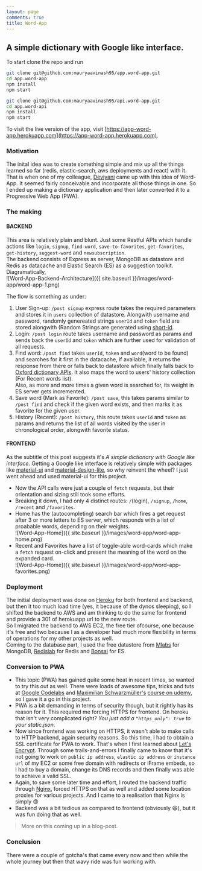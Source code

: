 ```yaml
---
layout: page
comments: true
title: Word-App
---
```


## A simple dictionary with Google like interface.

To start clone the repo and run 
```bash
git clone git@github.com:mauryaavinash95/app.word-app.git
cd app.word-app
npm install
npm start

git clone git@github.com:mauryaavinash95/api.word-app.git
cd app.word-api
npm install
npm start
``` 
To visit the live version of the app, visit [https://app-word-app.herokuapp.com](https://app-word-app.herokuapp.com).      
   

### Motivation
The inital idea was to create something simple and mix up all the things learned so far (redis, elastic-search, aws deployments and react) with it. That is when one of my colleague, [Deviyani](https://www.linkedin.com/in/deviyani-gaur/) came up with this idea of Word-App. It seemed fairly conceivable and incorporate all those things in one. So I ended up making a dictionary application and then later converted it to a Progressive Web App (PWA). 

### The making
#### BACKEND
This area is relatively plain and blunt. Just some Restful APIs which handle actions like `login`, `signup`, `find-word`, `save-to-favorites`, `get-favorites`, `get-history`, `suggest-word` and `newsubscription`.        
The backend consists of Express as server, MongoDB as datastore and Redis as datacache and Elastic Search (ES) as a suggestion toolkit.      
Diagramatically,        
![Word-App-Backend-Architecture]({{ site.baseurl }}/images/word-app/word-app-1.png)         

The flow is something as under:
1. User Sign-up: `/post signup` express route takes the required parameters and stores it in `users` collection of datastore. Alongwith username and password, randomly genereated strings `userId` and `token` field are stored alongwith (Random Strings are generated using [short-id](https://www.npmjs.com/package/shortid).        
2. Login: `/post login` route takes username and password as params and sends back the `userId` and `token` which are further used for validation of all requests.
3. Find word: `/post find` takes `userId`, `token` and `word`(word to be found) and searches for it first in the datacache, if available, it returns the response from there or falls back to datastore which finally falls back to [Oxford dictionary APIs](https://developer.oxforddictionaries.com/documentation). 
It also maps the word to users' history collection (For Recent words list).          
Also, as more and more times a given word is searched for, its weight in ES server gets incremented.     
4. Save word (Mark as Favorite): `/post save`, this takes params similar to `/post find` and check if the given word exists, and then marks it as favorite for the given user.
5. History (Recent): `/post history`, this route takes `userId` and `token` as params and returns the list of all words visited by the user in chronological order, alongwith favorite status.      


#### FRONTEND
As the subtitle of this post suggests it's *A simple dictionary with Google like interface*. Getting a Google like interface is relatively simple with packages like [material-ui](http://www.material-ui.com/) and [material-design-lite](https://getmdl.io/), so why reinvent the wheel? I just went ahead and used material-ui for this project.         
* Now the API calls were just a couple of `fetch` requests, but their orientation and sizing still took some efforts.       
* Breaking it down, I had only 4 distinct routes: `/`(login), `/signup`, `/home`, `/recent` and `/favorites`.       
* Home has the (autocompleting) search bar which fires a get request after 3 or more letters to ES server, which responds with a list of proabable words, depending on their weights.           
![Word-App-Home]({{ site.baseurl }}/images/word-app/word-app-home.png)          
* Recent and Favorites have a list of toggle-able word-cards which make a `fetch` request on-click and present the meaning of the word on the expanded card.  
![Word-App-Home]({{ site.baseurl }}/images/word-app/word-app-favorites.png) 

### Deployment
The initial deployment was done on [Heroku](http://heroku.com) for both frontend and backend, but then it too much load time (yes, it because of the dynos sleeping), so I shifted the backend to AWS and am thinking to do the same for frontend and provide a 301 of herokuapp url to the new route.   
So I migrated the backend to AWS EC2, the free tier ofcourse, one because it's free and two because I as a developer had much more flexibility in terms of operations for my other projects as well.     
Coming to the database part, I used the free datastore from [Mlabs](https://mlab.com/) for MongoDB, [Redislab](https://redislabs.com/) for Redis and [Bonsai](https://bonsai.io) for ES.     


### Conversion to PWA
* This topic (PWA) has gained quite some heat in recent times, so wanted to try this out as well. There were loads of awesome tips, tricks and tuts at [Google Codelabs](https://codelabs.developers.google.com/) and [Maximilian Schwarzmüller's](https://mschwarzmueller.com/) [course on udemy](https://www.udemy.com/progressive-web-app-pwa-the-complete-guide/), so I gave it a go in this project.       
* PWA is a bit demanding in terms of security though, but it rightly has its reason for it. This required me forcing HTTPS for frontend. On heroku that isn't very complicated right? *You just add a `"https_only": true` to your static.json*.  
* Now since frontend was working on HTTPS, it wasn't able to make calls to HTTP backend, again security reasons. So this time, I had to obtain a SSL certificate for PWA to work. That's when I first learned about [Let's Encrypt](https://letsencrypt.org/). Through some trails-and-errors I finally came to know that it's not going to work on `public ip address`, `elastic ip address` or `instance url` of my EC2 or some free domain with redirects or iFrame embeds, so I had to buy a domain, change its DNS records and then finally was able to achieve a valid SSL.     
* Again, to save some later time and effort, I routed the backend traffic through [Nginx](https://www.nginx.com/), forced HTTPS on that as well and added some location proxies for various projects. And I came to a realisation that Nginx is simply :heart_eyes:
* Backend was a bit tedious as compared to frontend (obviously :laughing:), but it was fun doing that as well.
> More on this coming up in a blog-post.

### Conclusion
There were a couple of gotcha's that came every now and then while the whole journey but then that wavy ride was fun working with.



